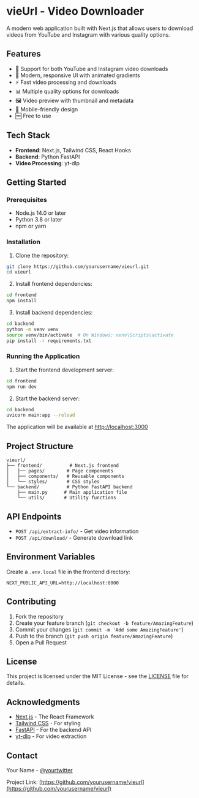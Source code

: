 # vieUrl - Video Downloader

A modern web application built with Next.js that allows users to download videos from YouTube and Instagram with various quality options.

## Features

- 🎥 Support for both YouTube and Instagram video downloads
- 🎨 Modern, responsive UI with animated gradients
- ⚡ Fast video processing and downloads
- 📊 Multiple quality options for downloads
- 🖼️ Video preview with thumbnail and metadata
- 📱 Mobile-friendly design
- 🆓 Free to use

## Tech Stack

- **Frontend**: Next.js, Tailwind CSS, React Hooks
- **Backend**: Python FastAPI
- **Video Processing**: yt-dlp

## Getting Started

### Prerequisites

- Node.js 14.0 or later
- Python 3.8 or later
- npm or yarn

### Installation

1. Clone the repository:
```bash
git clone https://github.com/yourusername/vieurl.git
cd vieurl
```

2. Install frontend dependencies:
```bash
cd frontend
npm install
```

3. Install backend dependencies:
```bash
cd backend
python -m venv venv
source venv/bin/activate  # On Windows: venv\Scripts\activate
pip install -r requirements.txt
```

### Running the Application

1. Start the frontend development server:
```bash
cd frontend
npm run dev
```

2. Start the backend server:
```bash
cd backend
uvicorn main:app --reload
```

The application will be available at [http://localhost:3000](http://localhost:3000)

## Project Structure

```
vieurl/
├── frontend/          # Next.js frontend
│   ├── pages/        # Page components
│   ├── components/   # Reusable components
│   └── styles/       # CSS styles
└── backend/          # Python FastAPI backend
    ├── main.py      # Main application file
    └── utils/       # Utility functions
```

## API Endpoints

- `POST /api/extract-info/` - Get video information
- `POST /api/download/` - Generate download link

## Environment Variables

Create a `.env.local` file in the frontend directory:

```env
NEXT_PUBLIC_API_URL=http://localhost:8000
```

## Contributing

1. Fork the repository
2. Create your feature branch (`git checkout -b feature/AmazingFeature`)
3. Commit your changes (`git commit -m 'Add some AmazingFeature'`)
4. Push to the branch (`git push origin feature/AmazingFeature`)
5. Open a Pull Request

## License

This project is licensed under the MIT License - see the [LICENSE](LICENSE) file for details.

## Acknowledgments

- [Next.js](https://nextjs.org/) - The React Framework
- [Tailwind CSS](https://tailwindcss.com/) - For styling
- [FastAPI](https://fastapi.tiangolo.com/) - For the backend API
- [yt-dlp](https://github.com/yt-dlp/yt-dlp) - For video extraction

## Contact

Your Name - [@yourtwitter](https://twitter.com/yourtwitter)

Project Link: [https://github.com/yourusername/vieurl](https://github.com/yourusername/vieurl) 